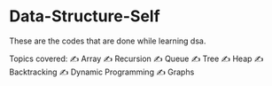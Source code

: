 # Data-Structure-Self

These are the codes that are done while learning dsa.

Topics covered:
✍️ Array
✍️ Recursion
✍️ Queue
✍️ Tree
✍️ Heap
✍️ Backtracking
✍️ Dynamic Programming
✍️ Graphs
